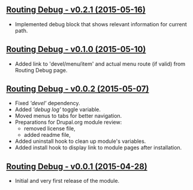 [Routing Debug - v0.2.1 (2015-05-16)](https://github.com/davidlukac/routing_debug/releases/tag/v0.2.1)
--------------------------------------------------------------------------------
- Implemented debug block that shows relevant information for current path.

[Routing Debug - v0.1.0 (2015-05-10)](https://github.com/davidlukac/routing_debug/releases/tag/v0.1.0)
--------------------------------------------------------------------------------
- Added link to 'devel/menu/item' and actual menu route (if valid) from Routing
  Debug page.

[Routing Debug - v0.0.2 (2015-05-07)](https://github.com/davidlukac/routing_debug/releases/tag/v0.0.2)
--------------------------------------------------------------------------------
- Fixed _'devel'_ dependency.
- Added _'debug log'_ toggle variable.
- Moved menus to tabs for better navigation.
- Preparations for Drupal.org module review:
  - removed license file,
  - added readme file,
- Added uninstall hook to clean up module's variables.
- Added install hook to display link to module pages after installation.

[Routing Debug - v0.0.1 (2015-04-28)](https://github.com/davidlukac/routing_debug/releases/tag/v0.0.1)
--------------------------------------------------------------------------------
- Initial and very first release of the module.
